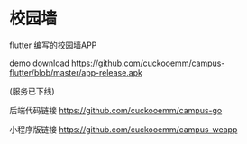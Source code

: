 # 校园墙

flutter 编写的校园墙APP

demo download https://github.com/cuckooemm/campus-flutter/blob/master/app-release.apk 

(服务已下线)

后端代码链接 https://github.com/cuckooemm/campus-go

小程序版链接 https://github.com/cuckooemm/campus-weapp
